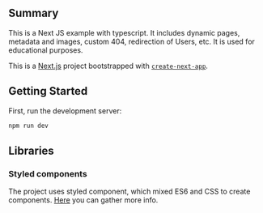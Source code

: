 ## Summary

This is a Next JS example with typescript. It includes dynamic pages, metadata and images, custom 404, redirection of Users, etc. It is used for educational purposes.

This is a [Next.js](https://nextjs.org/) project bootstrapped with [`create-next-app`](https://github.com/vercel/next.js/tree/canary/packages/create-next-app).

## Getting Started

First, run the development server:

```bash
npm run dev
```

## Libraries

### Styled components

The project uses styled component, which mixed ES6 and CSS to create components. [Here](https://styled-components.com/) you can gather more info.
